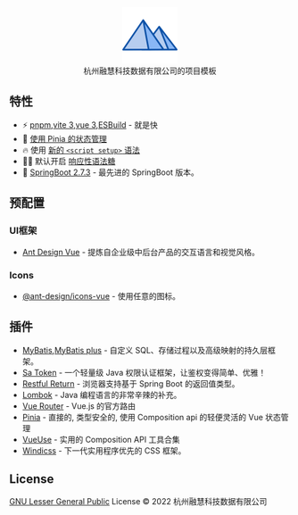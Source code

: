 <div align="center">
  <img src="./public/logo.svg" wigth='100px' height='100px'>
</div>

<div align="center">
杭州融慧科技数据有限公司的项目模板
</div>

## 特性

- ⚡️ [pnpm](https://pnpm.io),[vite 3](https://github.com/vitejs/vite),[vue 3](https://github.com/vuejs/core),[ESBuild](https://github.com/evanw/esbuild) - 就是快
- 🍍 [使用 Pinia 的状态管理](https://pinia.vuejs.org)
- 🔥 使用 [新的 `<script setup>` 语法](https://github.com/vuejs/rfcs/pull/227)
- 🤙🏻 默认开启 [响应性语法糖](https://vuejs.org/guide/extras/reactivity-transform.html)
- 🦾 [SpringBoot 2.7.3](https://github.com/spring-projects/spring-boot) - 最先进的 SpringBoot 版本。

## 预配置

### UI框架

- [Ant Design Vue](https://2x.antdv.com/docs/vue/migration-v2-cn) - 提炼自企业级中后台产品的交互语言和视觉风格。

### Icons

- [@ant-design/icons-vue](https://2x.antdv.com/components/icon-cn) - 使用任意的图标。

## 插件

- [MyBatis](https://github.com/mybatis/mybatis-3),[MyBatis plus](https://github.com/baomidou/mybatis-plus) - 自定义 SQL、存储过程以及高级映射的持久层框架。
- [Sa Token](https://github.com/dromara/Sa-Token) - 一个轻量级 Java 权限认证框架，让鉴权变得简单、优雅！
- [Restful Return](https://github.com/elonehoo/restful-return) - 浏览器支持基于 Spring Boot 的返回值类型。
- [Lombok](https://github.com/projectlombok/lombok) - Java 编程语言的非常辛辣的补充。
- [Vue Router](https://github.com/vuejs/router) - Vue.js 的官方路由
- [Pinia](https://github.com/vuejs/pinia) - 直接的, 类型安全的, 使用 Composition api 的轻便灵活的 Vue 状态管理
- [VueUse](https://github.com/vueuse/vueuse) - 实用的 Composition API 工具合集
- [Windicss](https://github.com/windicss/windicss) - 下一代实用程序优先的 CSS 框架。

## License

[GNU Lesser General Public](./LICENSE) License © 2022 杭州融慧科技数据有限公司
